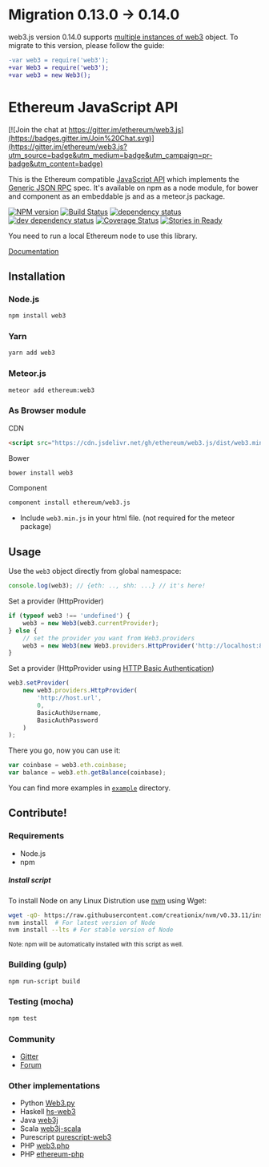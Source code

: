 # Migration 0.13.0 -> 0.14.0

web3.js version 0.14.0 supports [multiple instances of web3](https://github.com/ethereum/web3.js/issues/297) object.
To migrate to this version, please follow the guide:

```diff
-var web3 = require('web3');
+var Web3 = require('web3');
+var web3 = new Web3();
```

# Ethereum JavaScript API

[![Join the chat at https://gitter.im/ethereum/web3.js](https://badges.gitter.im/Join%20Chat.svg)](https://gitter.im/ethereum/web3.js?utm_source=badge&utm_medium=badge&utm_campaign=pr-badge&utm_content=badge)

This is the Ethereum compatible [JavaScript API](https://github.com/ethereum/wiki/wiki/JavaScript-API)
which implements the [Generic JSON RPC](https://github.com/ethereum/wiki/wiki/JSON-RPC) spec. It's available on npm as a node module, for bower and component as an embeddable js and as a meteor.js package.

[![NPM version][npm-image]][npm-url] [![Build Status][travis-image]][travis-url] [![dependency status][dep-image]][dep-url] [![dev dependency status][dep-dev-image]][dep-dev-url] [![Coverage Status][coveralls-image]][coveralls-url] [![Stories in Ready][waffle-image]][waffle-url]

<!-- [![browser support](https://ci.testling.com/ethereum/ethereum.js.png)](https://ci.testling.com/ethereum/ethereum.js) -->

You need to run a local Ethereum node to use this library.

[Documentation](https://github.com/ethereum/wiki/wiki/JavaScript-API)

## Installation

### Node.js

```bash
npm install web3
```

### Yarn

```bash
yarn add web3
```

### Meteor.js

```bash
meteor add ethereum:web3
```

### As Browser module

CDN

```html
<script src="https://cdn.jsdelivr.net/gh/ethereum/web3.js/dist/web3.min.js"></script>
```

Bower

```bash
bower install web3
```

Component

```bash
component install ethereum/web3.js
```

-   Include `web3.min.js` in your html file. (not required for the meteor package)

## Usage

Use the `web3` object directly from global namespace:

```js
console.log(web3); // {eth: .., shh: ...} // it's here!
```

Set a provider (HttpProvider)

```js
if (typeof web3 !== 'undefined') {
    web3 = new Web3(web3.currentProvider);
} else {
    // set the provider you want from Web3.providers
    web3 = new Web3(new Web3.providers.HttpProvider('http://localhost:8545'));
}
```

Set a provider (HttpProvider using [HTTP Basic Authentication](https://en.wikipedia.org/wiki/Basic_access_authentication))

```js
web3.setProvider(
    new web3.providers.HttpProvider(
        'http://host.url',
        0,
        BasicAuthUsername,
        BasicAuthPassword
    )
);
```

There you go, now you can use it:

```js
var coinbase = web3.eth.coinbase;
var balance = web3.eth.getBalance(coinbase);
```

You can find more examples in [`example`](https://github.com/ethereum/web3.js/tree/master/example) directory.

## Contribute!

### Requirements

-   Node.js
-   npm

##### Install script

To install Node on any Linux Distrution use [nvm](https://github.com/creationix/nvm) using Wget:

```sh
wget -qO- https://raw.githubusercontent.com/creationix/nvm/v0.33.11/install.sh | bash
nvm install  # For latest version of Node
nvm install --lts # For stable version of Node
```

<sub>Note: npm will be automatically installed with this script as well.</sub>

### Building (gulp)

```bash
npm run-script build
```

### Testing (mocha)

```bash
npm test
```

### Community

-   [Gitter](https://gitter.im/ethereum/web3.js?source=orgpage)
-   [Forum](https://forum.ethereum.org/categories/ethereum-js)

### Other implementations

-   Python [Web3.py](https://github.com/ethereum/web3.py)
-   Haskell [hs-web3](https://github.com/airalab/hs-web3)
-   Java [web3j](https://github.com/web3j/web3j)
-   Scala [web3j-scala](https://github.com/mslinn/web3j-scala)
-   Purescript [purescript-web3](https://github.com/f-o-a-m/purescript-web3)
-   PHP [web3.php](https://github.com/sc0Vu/web3.php)
-   PHP [ethereum-php](https://github.com/digitaldonkey/ethereum-php)

[npm-image]: https://badge.fury.io/js/web3.svg
[npm-url]: https://npmjs.org/package/web3
[travis-image]: https://travis-ci.org/ethereum/web3.js.svg
[travis-url]: https://travis-ci.org/ethereum/web3.js
[dep-image]: https://david-dm.org/ethereum/web3.js.svg
[dep-url]: https://david-dm.org/ethereum/web3.js
[dep-dev-image]: https://david-dm.org/ethereum/web3.js/dev-status.svg
[dep-dev-url]: https://david-dm.org/ethereum/web3.js#info=devDependencies
[coveralls-image]: https://coveralls.io/repos/ethereum/web3.js/badge.svg?branch=master
[coveralls-url]: https://coveralls.io/r/ethereum/web3.js?branch=master
[waffle-image]: https://badge.waffle.io/ethereum/web3.js.svg?label=ready&title=Ready
[waffle-url]: https://waffle.io/ethereum/web3.js
